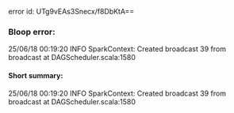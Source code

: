 error id: UTg9vEAs3Snecx/f8DbKtA==
### Bloop error:

25/06/18 00:19:20 INFO SparkContext: Created broadcast 39 from broadcast at DAGScheduler.scala:1580
#### Short summary: 

25/06/18 00:19:20 INFO SparkContext: Created broadcast 39 from broadcast at DAGScheduler.scala:1580